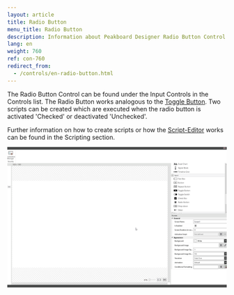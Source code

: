 ```yaml
---
layout: article
title: Radio Button
menu_title: Radio Button
description: Information about Peakboard Designer Radio Button Control.
lang: en
weight: 760
ref: con-760
redirect_from:
  - /controls/en-radio-button.html
---
```


The Radio Button Control can be found under the Input Controls in the Controls list. 
The Radio Button works analogous to the [Toggle Button](/controls/en-togglebutton.html).
Two scripts can be created which are executed when the radio button is activated 'Checked' or deactivated 'Unchecked'.

Further information on how to create scripts or how the [Script-Editor](/scripting/de-script-editor.html) works can be found in the Scripting section.

![image_1](/assets/images/Controls/Radio-Button/radiobutton01.gif)